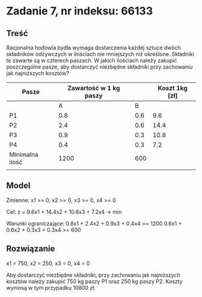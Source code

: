 # Zadanie 7, nr indeksu: 66133

## Treść

Racjonalna hodowla bydła wymaga dostarczenia każdej sztuce dwóch składników odżywczych w ilościach nie mniejszych niż określone. Składniki te zawarte są w czterech paszach. W jakich ilościach należy zakupić poszczególne pasze, aby dostarczyć niezbędne składniki przy zachowaniu jak najniższych kosztów?


| Pasze  | Zawartość w 1 kg paszy  |   | Koszt 1kg [zł]  |
|---|---|---|---|
|   | A  | B  |   |
| P1  | 0.8  | 0.6  | 9.6  |
| P2  | 2.4  | 0.6  | 14.4  |
| P3  | 0.9  | 0.3  | 10.8  |
| P4  | 0.4  | 0.3  | 7.2  |
| Minimalna ilość  | 1200  | 600  |   |
|   |   |   |   |


## Model

Zmienne:
x1 >= 0,
x2 >= 0,
x3 >= 0,
x4 >= 0

Cel:
z = 9.6x1 + 14.4x2 + 10.8x3 + 7.2x4 -> min

Warunki ograniczające:
0.8x1 + 2.4x2 + 0.9x3 + 0.4x4 >= 1200
0.6x1 + 0.6x2 + 0.3x3 + 0.3x4 >= 600

## Rozwiązanie

x1 = 750,
x2 = 250,
x3 = 0,
x4 = 0

Aby dostarczyć niezbędne składniki, przy zachowaniu jak najniższych kosztów należy zakupić 750 kg paszy P1 oraz 250 kg paszy P2. Koszty wyniosą w tym przypadku 10800 zł.
